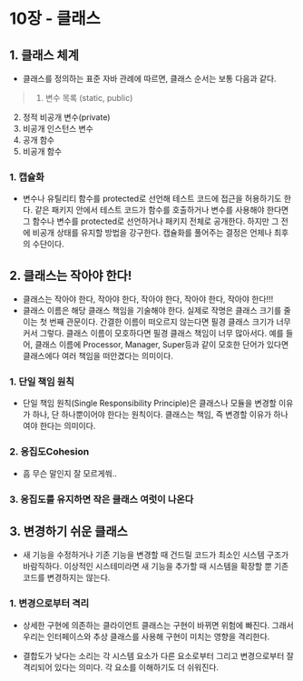 # 10장 - 클래스

## 1. 클래스 체계
- 클래스를 정의하는 표준 자바 관례에 따르면, 클래스 순서는 보통 다음과 같다.

> 1. 변수 목록 (static, public)
2. 정적 비공개 변수(private)
3. 비공개 인스턴스 변수
4. 공개 함수
5. 비공개 함수

### 1. 캡슐화
- 변수나 유틸리티 함수를 protected로 선언해 테스트 코드에 접근을 허용하기도 한다. 같은 패키지 안에서 테스트 코드가 함수를 호출하거나 변수를 사용해야 한다면 그 함수나 변수를 protected로 선언하거나 패키지 전체로 공개한다. 하지만 그 전에 비공개 상태를 유지할 방법을 강구한다. 캡슐화를 풀어주는 결정은 언제나 최후의 수단이다.

## 2. 클래스는 작아야 한다!
- 클래스는 작아야 한다, 작아야 한다, 작아야 한다, 작아야 한다, 작아야 한다!!!
- 클래스 이름은 해당 클래스 책임을 기술해야 한다. 실제로 작명은 클래스 크기를 줄이는 첫 번째 관문이다. 간결한 이름이 떠오르지 않는다면 필경 클래스 크기가 너무 커서 그렇다. 클래스 이름이 모호하다면 필경 클래스 책임이 너무 많아서다. 예를 들어, 클래스 이름에 Processor, Manager, Super등과 같이 모호한 단어가 있다면 클래스에다 여러 책임을 떠안겼다는 의미이다.


### 1. 단일 책임 원칙
- 단일 책임 원칙(Single Responsibility Principle)은 클래스나 모듈을 변경할 이유가 하나, 단 하나뿐이어야 한다는 원칙이다. 클래스는 책임, 즉 변경할 이유가 하나여야 한다는 의미이다. 

### 2. 응집도Cohesion
- 흠 무슨 말인지 잘 모르게쒀..


### 3. 응집도를 유지하면 작은 클래스 여럿이 나온다
## 3. 변경하기 쉬운 클래스
- 새 기능을 수정하거나 기존 기능을 변경할 때 건드릴 코드가 최소인 시스템 구조가 바람직하다. 이상적인 시스테미라면 새 기능을 추가할 때 시스템을 확장할 뿐 기존 코드를 변경하지는 않는다.

### 1. 변경으로부터 격리
- 상세한 구현에 의존하는 클라이언트 클래스는 구현이 바뀌면 위험에 빠진다. 그래서 우리는 인터페이스와 추상 클래스를 사용해 구현이 미치는 영향을 격리한다.

- 결합도가 낮다는 소리는 각 시스템 요소가 다른 요소로부터 그리고 변경으로부터 잘 격리되어 있다는 의미다. 각 요소를 이해하기도 더 쉬워진다.
